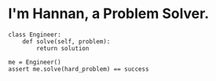 # I'm Hannan, a Problem Solver.

```
class Engineer:
    def solve(self, problem):
        return solution

me = Engineer()
assert me.solve(hard_problem) == success

```

